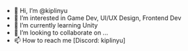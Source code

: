 - 👋 Hi, I’m @kiplinyu
- 👀 I’m interested in Game Dev, UI/UX Design, Frontend Dev
- 🌱 I’m currently learning Unity
- 💞️ I’m looking to collaborate on ...
- 📫 How to reach me [Discord: kiplinyu]

<!---
kiplinyu/kiplinyu is a ✨ special ✨ repository because its `README.md` (this file) appears on your GitHub profile.
You can click the Preview link to take a look at your changes.
--->
